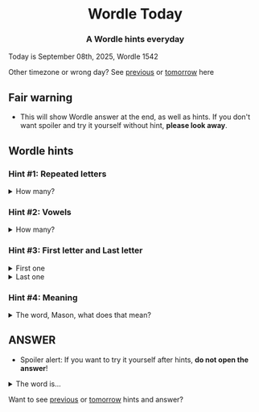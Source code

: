 <h1 align="center">
Wordle Today
</h1>

<h3 align="center">
A Wordle hints everyday
</h3>

Today is September 08th, 2025, Wordle 1542

Other timezone or wrong day? See [previous](PREVIOUS.md) or [tomorrow](TOMORROW.md) here

## Fair warning
- This will show Wordle answer at the end, as well as hints. If you don't want spoiler and try it yourself without hint, **please look away**.

## Wordle hints

### Hint #1: Repeated letters
<details>
  <summary>How many?</summary>
  Zero repeated letters.
</details>

### Hint #2: Vowels
<details>
  <summary>How many?</summary>
  There are 1 vowels. 
</details>

### Hint #3: First letter and Last letter
<details>
  <summary>First one</summary>
  Begins with the letter "C"
</details>
<details>
  <summary>Last one</summary>
  Ends with the letter "P"
</details>

### Hint #4: Meaning
<details>
  <summary>The word, Mason, what does that mean?</summary>
  A short, sharp or high note or noise, as of a bird or insect.
</details>

## ANSWER
- Spoiler alert: If you want to try it yourself after hints, **do not open the answer**!

<details>
  <summary>The word is...</summary>
  CHIRP
</details>

Want to see [previous](PREVIOUS.md) or [tomorrow](TOMORROW.md) hints and answer?